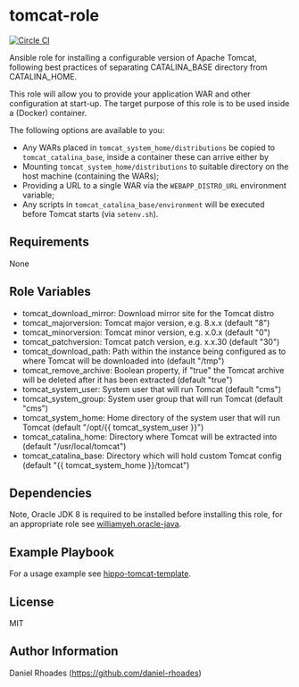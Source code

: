 tomcat-role
=================
[![Circle CI](https://circleci.com/gh/daniel-rhoades/tomcat-role.svg?style=svg&circle-token=a5a237c5743c1ed05e5d3f0c3f6710152e9991fc)](https://circleci.com/gh/daniel-rhoades/tomcat-role)

Ansible role for installing a configurable version of Apache Tomcat, following best practices of separating CATALINA_BASE directory from CATALINA_HOME.

This role will allow you to provide your application WAR and other configuration at start-up.  The target purpose of this role is to be used inside a (Docker) container.

The following options are available to you:

* Any WARs placed in `tomcat_system_home/distributions` be copied to `tomcat_catalina_base`, inside a container these can arrive either by
 * Mounting `tomcat_system_home/distributions` to suitable directory on the host machine (containing the WARs);
 * Providing a URL to a single WAR via the `WEBAPP_DISTRO_URL` environment variable; 
* Any scripts in `tomcat_catalina_base/environment` will be executed before Tomcat starts (via `setenv.sh`).

Requirements
------------
None

Role Variables
--------------
- tomcat_download_mirror: Download mirror site for the Tomcat distro
- tomcat_majorversion: Tomcat major version, e.g. 8.x.x (default "8")
- tomcat_minorversion: Tomcat minor version, e.g. x.0.x (default "0")
- tomcat_patchversion: Tomcat patch version, e.g. x.x.30 (default "30")
- tomcat_download_path: Path within the instance being configured as to where Tomcat will be downloaded into (default "/tmp")
- tomcat_remove_archive: Boolean property, if "true" the Tomcat archive will be deleted after it has been extracted (default "true")
- tomcat_system_user: System user that will run Tomcat (default "cms")
- tomcat_system_group: System user group that will run Tomcat (default "cms")
- tomcat_system_home: Home directory of the system user that will run Tomcat (default "/opt/{{ tomcat_system_user }}")
- tomcat_catalina_home: Directory where Tomcat will be extracted into (default "/usr/local/tomcat")
- tomcat_catalina_base: Directory which will hold custom Tomcat config (default "{{ tomcat_system_home }}/tomcat")

Dependencies
------------
Note, Oracle JDK 8 is required to be installed before installing this role, for an appropriate role see [williamyeh.oracle-java](https://github.com/William-Yeh/ansible-oracle-java).

Example Playbook
----------------
For a usage example see [hippo-tomcat-template](https://github.com/daniel-rhoades/hippo-tomcat-template).

License
-------
MIT

Author Information
------------------
Daniel Rhoades (https://github.com/daniel-rhoades)
